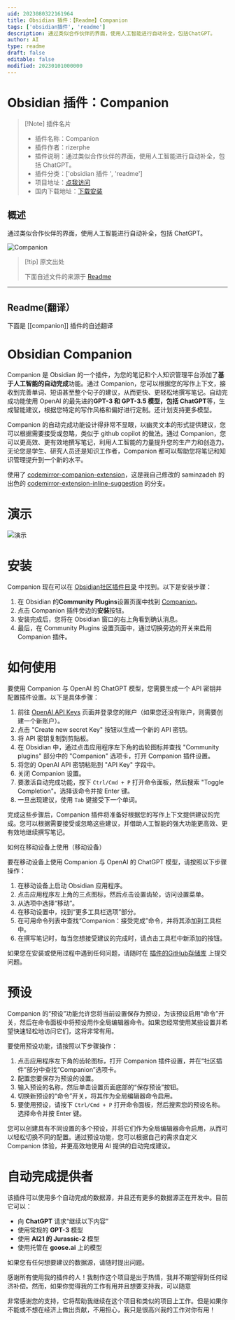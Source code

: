 ```yaml
---
uid: 2023080322161964
title: Obsidian 插件：【Readme】Companion
tags: ['obsidian插件', 'readme']
description: 通过类似合作伙伴的界面，使用人工智能进行自动补全，包括ChatGPT。
author: AI
type: readme
draft: false
editable: false
modified: 20230101000000
---
```


# Obsidian 插件：Companion

> [!Note] 插件名片
> - 插件名称：Companion
> - 插件作者：rizerphe
> - 插件说明：通过类似合作伙伴的界面，使用人工智能进行自动补全，包括 ChatGPT。
> - 插件分类：['obsidian 插件 ', 'readme']
> - 项目地址：[点我访问](https://github.com/rizerphe/obsidian-companion)
> - 国内下载地址：[下载安装](https://pkmer.cn/products/plugin/pluginMarket/?companion)

## 概述

通过类似合作伙伴的界面，使用人工智能进行自动补全，包括 ChatGPT。

![Companion](https://cdn.pkmer.cn/covers/companion.gif!pkmer)

> [!tip] 原文出处
>
>下面自述文件的来源于 [Readme](https://ghproxy.net/https://raw.githubusercontent.com/rizerphe/obsidian-companion/main/README.md)
>

---

## Readme(翻译）

下面是 [[companion]] 插件的自述翻译

# Obsidian Companion

Companion 是 Obsidian 的一个插件，为您的笔记和个人知识管理平台添加了**基于人工智能的自动完成**功能。通过 Companion，您可以根据您的写作上下文，接收到完善单词、短语甚至整个句子的建议，从而更快、更轻松地撰写笔记。自动完成功能使用 OpenAI 的最先进的**GPT-3 和 GPT-3.5 模型，包括 ChatGPT**等，生成智能建议，根据您特定的写作风格和偏好进行定制。还计划支持更多模型。

Companion 的自动完成功能设计得非常不显眼，以幽灵文本的形式提供建议，您可以根据需要接受或忽略，类似于 github copilot 的做法。通过 Companion，您可以更高效、更有效地撰写笔记，利用人工智能的力量提升您的生产力和创造力。无论您是学生、研究人员还是知识工作者，Companion 都可以帮助您将笔记和知识管理提升到一个新的水平。

使用了 [codemirror-companion-extension](https://www.npmjs.com/package/codemirror-companion-extension)，这是我自己修改的 saminzadeh 的出色的 [codemirror-extension-inline-suggestion](https://github.com/saminzadeh/codemirror-extension-inline-suggestion) 的分支。

# 演示

![演示](https://raw.githubusercontent.com/rizerphe/obsidian-companion/main/screenshots/demo.gif)

# 安装

Companion 现在可以在 [Obsidian社区插件目录](https://obsidian.md/plugins?id=companion) 中找到。以下是安装步骤：

1. 在 Obsidian 的**Community Plugins**设置页面中找到 [Companion](https://obsidian.md/plugins?id=companion)。
2. 点击 Companion 插件旁边的**安装**按钮。
3. 安装完成后，您将在 Obsidian 窗口的右上角看到确认消息。
4. 最后，在 Community Plugins 设置页面中，通过切换旁边的开关来启用 Companion 插件。

# 如何使用

要使用 Companion 与 OpenAI 的 ChatGPT 模型，您需要生成一个 API 密钥并配置插件设置。以下是具体步骤：

1. 前往 [OpenAI API Keys](https://platform.openai.com/account/api-keys) 页面并登录您的账户（如果您还没有账户，则需要创建一个新账户）。
2. 点击 "Create new secret Key" 按钮以生成一个新的 API 密钥。
3. 将 API 密钥复制到剪贴板。
4. 在 Obsidian 中，通过点击应用程序左下角的齿轮图标并查找 "Community plugins" 部分中的 "Companion" 选项卡，打开 Companion 插件设置。
5. 将您的 OpenAI API 密钥粘贴到 "API Key" 字段中。
6. 关闭 Companion 设置。
7. 要激活自动完成功能，按下 `Ctrl/Cmd + P` 打开命令面板，然后搜索 "Toggle Completion"。选择该命令并按 Enter 键。
8. 一旦出现建议，使用 `Tab` 键接受下一个单词。

完成这些步骤后，Companion 插件将准备好根据您的写作上下文提供建议的完成。您可以根据需要接受或忽略这些建议，并借助人工智能的强大功能更高效、更有效地继续撰写笔记。

如何在移动设备上使用（移动设备）

要在移动设备上使用 Companion 与 OpenAI 的 ChatGPT 模型，请按照以下步骤操作：

1. 在移动设备上启动 Obsidian 应用程序。
2. 点击应用程序左上角的三点图标，然后点击设置齿轮，访问设置菜单。
3. 从选项中选择“移动”。
4. 在移动设置中，找到“更多工具栏选项”部分。
5. 在可用命令列表中查找“Companion：接受完成”命令，并将其添加到工具栏中。
6. 在撰写笔记时，每当您想接受建议的完成时，请点击工具栏中新添加的按钮。

如果您在安装或使用过程中遇到任何问题，请随时在 [插件的GitHub存储库](https://github.com/rizerphe/obsidian-companion) 上提交问题。

# 预设

Companion 的“预设”功能允许您将当前设置保存为预设，为该预设启用“命令”开关，然后在命令面板中将预设用作全局编辑器命令。如果您经常使用某些设置并希望快速轻松地访问它们，这将非常有用。

要使用预设功能，请按照以下步骤操作：

1. 点击应用程序左下角的齿轮图标，打开 Companion 插件设置，并在“社区插件”部分中查找“Companion”选项卡。
2. 配置您要保存为预设的设置。
3. 输入预设的名称，然后单击设置页面底部的“保存预设”按钮。
4. 切换新预设的“命令”开关，将其作为全局编辑器命令启用。
5. 要使用预设，请按下 `Ctrl/Cmd + P` 打开命令面板，然后搜索您的预设名称。选择命令并按 Enter 键。

您可以创建具有不同设置的多个预设，并将它们作为全局编辑器命令启用，从而可以轻松切换不同的配置。通过预设功能，您可以根据自己的需求自定义 Companion 体验，并更高效地使用 AI 提供的自动完成建议。

# 自动完成提供者

该插件可以使用多个自动完成的数据源，并且还有更多的数据源正在开发中。目前它可以：

- 向 **ChatGPT** 请求“继续以下内容”
- 使用常规的 **GPT-3** 模型
- 使用 **AI21 的 Jurassic-2** 模型
- 使用托管在 **goose.ai** 上的模型

如果您有任何想要建议的数据源，请随时提出问题。

感谢所有使用我的插件的人！我制作这个项目是出于热情，我并不期望得到任何经济补偿。然而，如果你觉得我的工作有用并且想要支持我，可以随意

非常感谢您的支持，它将帮助我继续在这个项目和类似的项目上工作。但是如果你不能或不想在经济上做出贡献，不用担心，我只是很高兴我的工作对你有用！
